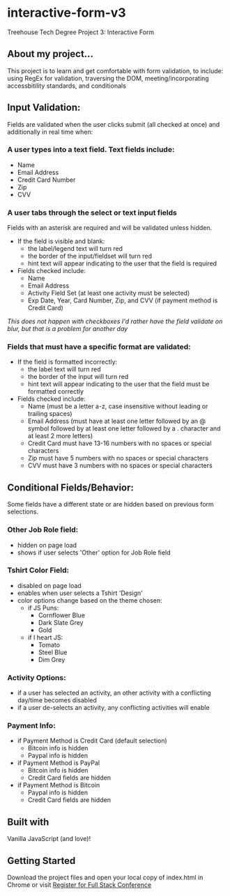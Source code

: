 # interactive-form-v3
Treehouse Tech Degree Project 3: Interactive Form

## About my project...
This project is to learn and get comfortable with form validation, to include: using RegEx for validation, traversing the DOM, meeting/incorporating accessbitility standards, and conditionals

## Input Validation:    
Fields are validated when the user clicks submit (all checked at once) and additionally in real time when:

### A user types into a text field. Text fields include:
- Name
- Email Address
- Credit Card Number
- Zip
- CVV

### A user tabs through the select or text input fields
Fields with an asterisk are required and will be validated unless hidden.

- If the field is visible and blank:
    - the label/legend text will turn red
    - the border of the input/fieldset will turn red
    - hint text will appear indicating to the user that the field is required
- Fields checked include:
    - Name
    - Email Address
    - Activity Field Set (at least one activity must be selected)
    - Exp Date, Year, Card Number, Zip, and CVV (if payment method is Credit Card)

*This does not happen with checkboxes*
*I'd rather have the field validate on blur, but that is a problem for another day*

### Fields that must have a specific format are validated:
- If the field is formatted incorrectly:
    - the label text will turn red
    - the border of the input will turn red
    - hint text will appear indicating to the user that the field must be formatted correctly
- Fields checked include:
    - Name (must be a letter a-z, case insensitive without leading or trailing spaces)
    - Email Address (must have at least one letter followed by an @ symbol followed by at least one letter followed by a . character and at least 2 more letters)
    - Credit Card must have 13-16 numbers with no spaces or special characters
    - Zip must have 5 numbers with no spaces or special characters
    - CVV must have 3 numbers with no spaces or special characters

## Conditional Fields/Behavior:
Some fields have a different state or are hidden based on previous form selections.

### Other Job Role field:
- hidden on page load
- shows if user selects 'Other' option for Job Role field

### Tshirt Color Field: 
- disabled on page load
- enables when user selects a Tshirt 'Design'
- color options change based on the theme chosen:
    - if JS Puns: 
        - Cornflower Blue
        - Dark Slate Grey
        - Gold
    - if I heart JS:
        - Tomato
        - Steel Blue
        - Dim Grey

### Activity Options:
- if a user has selected an activity, an other activity with a conflicting day/time becomes disabled
- if a user de-selects an activity, any conflicting activities will enable

### Payment Info:
- if Payment Method is Credit Card (default selection)
    - Bitcoin info is hidden
    - Paypal info is hidden
- if Payment Method is PayPal
    - Bitcoin info is hidden
    - Credit Card fields are hidden
- if Payment Method is Bitcoin
    - Paypal info is hidden
    - Credit Card fields are hidden

## Built with
Vanilla JavaScript (and love)!

## Getting Started
Download the project files and open your local copy of index.html in Chrome or visit [Register for Full Stack Conference](https://dobflob.github.io/interactive-form-v3)